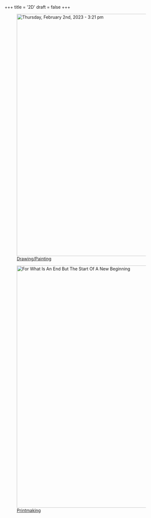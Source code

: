 +++
title = '2D'
draft = false
+++

<div class="flex flex-wrap justify-center gap-4 min-h- align-items-center">
    <div class="flex justify-center flex-row lg:flex-2/5">
        <a href="/drawing-painting" class="no-underline text-inherit">
            <figure>
                <img
                    loading="eager"
                    src="/images/Thursday,February2nd,2023.321pm.jpg"
                    alt="Thursday, February 2nd, 2023 - 3:21 pm"
                    width="1000"
                    height="793"
                    class="max-w-xl w-full h-auto aspect-[4/3] object-cover"
                  />
                  <figcaption class="text-center text-black">Drawing/Painting</figcaption>
              </figure>
          </a>
      </div>
      <div class="flex justify-center flex-row lg:flex-2/5">
          <a href="/printmaking" class="no-underline text-inherit">
              <figure>
                  <img
                      loading="lazy"
                      src="/images/ForWhatIsAnEndButTheStartOfANewBeginning.jpg"
                      alt="For What Is An End But The Start Of A New Beginning"
                      width="1000"
                      height="793"
                      class="max-w-xl w-full h-auto aspect-[4/3] object-cover"
                  />
                  <figcaption class="text-center">Printmaking</figcaption>
              </figure>
          </a>
      </div>
  </div>
